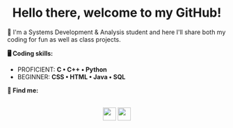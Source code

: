 <h1 align="center">Hello there, welcome to my GitHub!</h1>

📖 I'm a Systems Development & Analysis student and here I'll share both my coding for fun as well as class projects.

**🖥️ Coding skills:**
* PROFICIENT: **C • C++ • Python**
* BEGINNER: **CSS • HTML • Java • SQL**

**🔎 Find me:**
<p align="center">
  <br/><a href="https://www.instagram.com/mateuszcalderon/" target="_blank"><img src="https://cdn.jsdelivr.net/npm/simple-icons@3.0.1/icons/instagram.svg" width="30" height="30"/></a>
  <a href="https://www.linkedin.com/in/mateuszcalderonreis/" target="_blank"><img src="https://cdn.jsdelivr.net/npm/simple-icons@3.0.1/icons/linkedin.svg" width="30" height="30"/></a>
</p>

